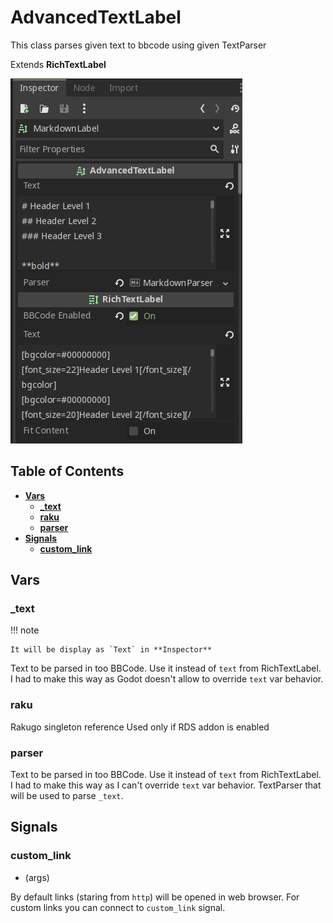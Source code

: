 # AdvancedTextLabel
This class parses given text to bbcode using given TextParser

Extends **RichTextLabel**

![](assets/advanced-text-label-inspector.png)

## Table of Contents

- [**Vars**](#vars)
	- [**_text**](#_text)
	- [**raku**](#raku)
	- [**parser**](#parser)
- [**Signals**](#signals)
	- [**custom_link**](#custom_link)

## Vars

### _text

!!! note

    It will be display as `Text` in **Inspector**

Text to be parsed in too BBCode.
Use it instead of `text` from RichTextLabel.
I had to make this way as Godot doesn't allow
to override `text` var behavior.

### raku

Rakugo singleton reference
Used only if RDS addon is enabled

### parser

Text to be parsed in too BBCode.
Use it instead of `text` from RichTextLabel.
I had to make this way as I can't override `text` var behavior.
TextParser that will be used to parse `_text`.

## Signals

### custom_link
 - (args)

By default links (staring from `http`) will be opened in web browser.
For custom links you can connect to `custom_link` signal.
